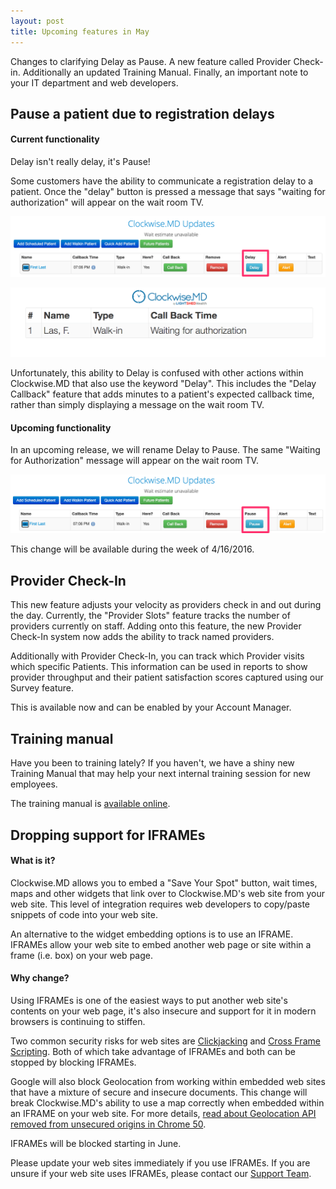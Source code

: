 ```yaml
---
layout: post
title: Upcoming features in May
---
```


Changes to clarifying Delay as Pause. A new feature called Provider Check-in. Additionally an
updated Training Manual. Finally, an important note to your IT department and web developers.

## Pause a patient due to registration delays

#### Current functionality

Delay isn't really delay, it's Pause!

Some customers have the ability to communicate a registration delay to a patient.  Once the "delay"
button is pressed a message that says "waiting for authorization" will appear on the wait room TV.

![current delay column](/img/2016-05-04_current-delay-column.png)

![waiting for authorization](/img/2016-05-04_waiting-for-authorization.png)

Unfortunately, this ability to Delay is confused with other actions within Clockwise.MD that also
use the keyword "Delay". This includes the "Delay Callback" feature that adds minutes to a
patient's expected callback time, rather than simply displaying a message on the wait room TV.   

#### Upcoming functionality

In an upcoming release, we will rename Delay to Pause. The same "Waiting for Authorization"
message will appear on the wait room TV.

![upcoming pause column](/img/2016-05-04_upcoming-pause-column.png)

<div class='updates notice'>

This change will be available during the week of 4/16/2016.

</div>

## Provider Check-In

This new feature adjusts your velocity as providers check in and out during the day.
Currently, the "Provider Slots" feature tracks the number of providers currently on staff.
Adding onto this feature, the new Provider Check-In system now adds the ability to track named
providers.

Additionally with Provider Check-In, you can track which Provider visits which specific Patients.
This information can be used in reports to show provider throughput and their patient satisfaction
scores captured using our Survey feature.

<div class='updates notice'>

This is available now and can be enabled by your Account Manager.

</div>

## Training manual

Have you been to training lately? If you haven't, we have a shiny new Training Manual that may
help your next internal training session for new employees.

<div class='updates notice'>

<!--
The training manual is
[available online](https://drive.google.com/file/d/0B7ZVEXRrL2ZIdjFFd21pTmI5Uzg/view).
-->

The training manual is <a href="https://drive.google.com/file/d/0B7ZVEXRrL2ZIdjFFd21pTmI5Uzg/view">
available online</a>.

</div>

## Dropping support for IFRAMEs

#### What is it?

Clockwise.MD allows you to embed a "Save Your Spot" button, wait times, maps and other widgets
that link over to Clockwise.MD's web site from your web site. This level of integration requires
web developers to copy/paste snippets of code into your web site.

An alternative to the widget embedding options is to use an IFRAME. IFRAMEs allow your web site
to embed another web page or site within a frame (i.e. box) on your web page.

#### Why change?

Using IFRAMEs is one of the easiest ways to put another web site's contents on your web page,
it's also insecure and support for it in modern browsers is continuing to stiffen.

Two common security risks for web sites are
[Clickjacking](https://www.owasp.org/index.php/Clickjacking) and
[Cross Frame Scripting](https://www.owasp.org/index.php/Cross_Frame_Scripting).
Both of which take advantage of IFRAMEs and both can be stopped by blocking IFRAMEs.

Google will also block Geolocation from working within embedded web sites that have a mixture of
secure and insecure documents. This change will break Clockwise.MD's ability to use a map
correctly when embedded within an IFRAME on your web site. For more details,
[read about Geolocation API removed from unsecured origins in Chrome 50](https://developers.google.com/web/updates/2016/04/geolocation-on-secure-contexts-only?hl=en).

<div class='updates notice'>

<p>IFRAMEs will be blocked starting in June.</p>

<p>Please update your web sites immediately if you use IFRAMEs. If you are unsure if your web site
uses IFRAMEs, please contact our <a href="https://www.clockwisemd.com/support">Support Team</a>.</p>

</div>
